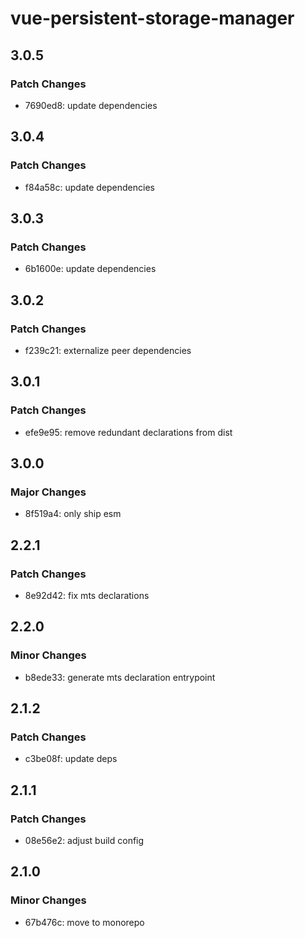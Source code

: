 # vue-persistent-storage-manager

## 3.0.5

### Patch Changes

- 7690ed8: update dependencies

## 3.0.4

### Patch Changes

- f84a58c: update dependencies

## 3.0.3

### Patch Changes

- 6b1600e: update dependencies

## 3.0.2

### Patch Changes

- f239c21: externalize peer dependencies

## 3.0.1

### Patch Changes

- efe9e95: remove redundant declarations from dist

## 3.0.0

### Major Changes

- 8f519a4: only ship esm

## 2.2.1

### Patch Changes

- 8e92d42: fix mts declarations

## 2.2.0

### Minor Changes

- b8ede33: generate mts declaration entrypoint

## 2.1.2

### Patch Changes

- c3be08f: update deps

## 2.1.1

### Patch Changes

- 08e56e2: adjust build config

## 2.1.0

### Minor Changes

- 67b476c: move to monorepo

